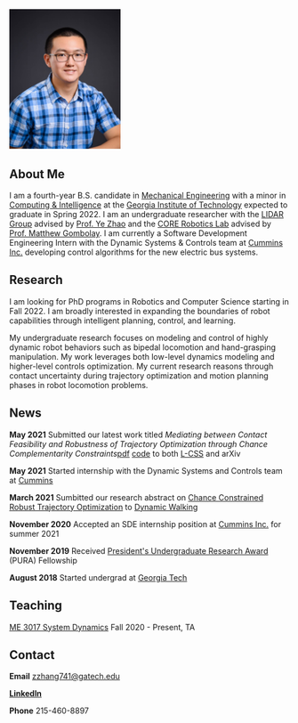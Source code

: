 <img src="docs/profile_pic.jpg" alt="drawing" width="200"/>

## About Me
I am a fourth-year B.S. candidate in [Mechanical Engineering](https://www.me.gatech.edu/) with a minor in [Computing & Intelligence](https://www.cc.gatech.edu/content/minor-computing-intelligence) at the [Georgia Institute of Technology](https://www.gatech.edu/) expected to graduate in Spring 2022. I am an undergraduate researcher with the [LIDAR Group](http://lab-idar.gatech.edu/) advised by [Prof. Ye Zhao](https://sites.google.com/site/yezhaout) and the [CORE Robotics Lab](https://core-robotics.gatech.edu/) advised by [Prof. Matthew Gombolay](https://core-robotics.gatech.edu/people/matthew-gombolay/). I am currently a Software Development Engineering Intern with the Dynamic Systems & Controls team at [Cummins Inc.](https://www.cummins.com/) developing control algorithms for the new electric bus systems.

## Research
I am looking for PhD programs in Robotics and Computer Science starting in Fall 2022. I am broadly interested in expanding the boundaries of robot capabilities through intelligent planning, control, and learning. 

My undergraduate research focuses on modeling and control of highly dynamic robot behaviors such as bipedal locomotion and hand-grasping manipulation. My work leverages both low-level dynamics modeling and higher-level controls optimization. My current research reasons through contact uncertainty during trajectory optimization and motion planning phases in robot locomotion problems.

## News
**May 2021** Submitted our latest work titled *Mediating between Contact Feasibility and Robustness of Trajectory Optimization through Chance Complementarity Constraints*[pdf](http://lab-idar.gatech.edu/wp-content/uploads/Publications/Chance_Constrained_Robust_CITO_2021.pdf) [code](https://github.com/GTLIDAR/ChanceConstrainedRobustCITO) to both [L-CSS](http://ieee-cssletters.dei.unipd.it/index.php) and arXiv

**May 2021** Started internship with the Dynamic Systems and Controls team at [Cummins](https://www.cummins.com/)

**March 2021** Sumbitted our research abstract on [Chance Constrained Robust Trajectory Optimization](http://lab-idar.gatech.edu/wp-content/uploads/Publications/DW2021_Chance_Constraint.pdf) to [Dynamic Walking](https://www.dynamicwalking2021.org/)

**November 2020** Accepted an SDE internship position at [Cummins Inc.](https://www.cummins.com/) for summer 2021

**November 2019** Received [President's Undergraduate Research Award](http://www.undergradresearch.gatech.edu/pura-salary) (PURA) Fellowship

**August 2018** Started undergrad at [Georgia Tech](https://www.gatech.edu/)

## Teaching
[ME 3017 System Dynamics](https://me.gatech.edu/files/ug/me3017.pdf) Fall 2020 - Present, TA

## Contact

**Email** zzhang741@gatech.edu

[**LinkedIn**](https://www.linkedin.com/in/john-zhang-01/)

**Phone** 215-460-8897
